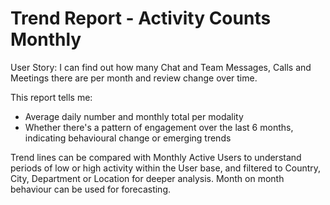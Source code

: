 # Trend Report - Activity Counts Monthly

User Story: I can find out how many Chat and Team Messages, Calls and Meetings there are per month and review change over time.

This report tells me:

- Average daily number and monthly total per modality
- Whether there's a pattern of engagement over the last 6 months, indicating behavioural change or emerging trends

Trend lines can be compared with Monthly Active Users to understand periods of low or high activity within the User base, and filtered to Country, City, Department or Location for deeper analysis. Month on month behaviour can be used for forecasting. 
